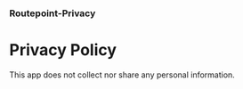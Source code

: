 ### Routepoint-Privacy

# Privacy Policy
This app does not collect nor share any personal information.
